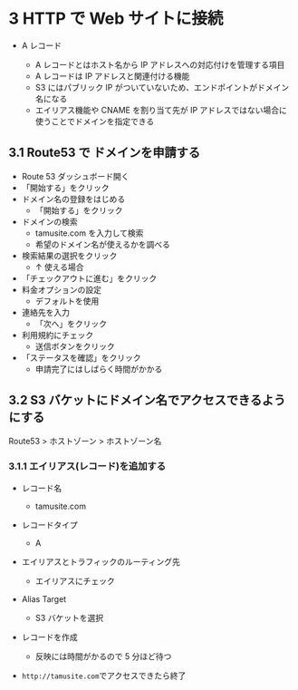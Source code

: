 # 3 HTTP で Web サイトに接続

- A レコード

  - A レコードとはホスト名から IP アドレスへの対応付けを管理する項目
  - A レコードは IP アドレスと関連付ける機能
  - S3 にはパブリック IP がついていないため、エンドポイントがドメイン名になる
  - エイリアス機能や CNAME を割り当て先が IP アドレスではない場合に使うことでドメインを指定できる

## 3.1 Route53 で ドメインを申請する

- Route 53 ダッシュボード開く
- 「開始する」をクリック
- ドメイン名の登録をはじめる
  - 「開始する」をクリック
- ドメインの検索
  - tamusite.com を入力して検索
  - 希望のドメイン名が使えるかを調べる
- 検索結果の選択をクリック
  - ↑ 使える場合
- 「チェックアウトに進む」をクリック
- 料金オプションの設定
  - デフォルトを使用
- 連絡先を入力
  - 「次へ」をクリック
- 利用規約にチェック
  - 送信ボタンをクリック
- 「ステータスを確認」をクリック
  - 申請完了にはしばらく時間がかかる

## 3.2 S3 バケットにドメイン名でアクセスできるようにする

Route53 > ホストゾーン > ホストゾーン名

### 3.1.1 エイリアス(レコード)を追加する

- レコード名
  - tamusite.com
- レコードタイプ
  - A
- エイリアスとトラフィックのルーティング先
  - エイリアスにチェック
- Alias Target

  - S3 バケットを選択

- レコードを作成
  - 反映には時間がかるので 5 分ほど待つ
- `http://tamusite.com`でアクセスできたら終了
